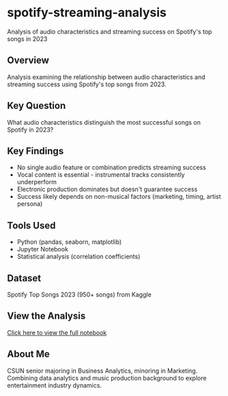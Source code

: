 # spotify-streaming-analysis
Analysis of audio characteristics and streaming success on Spotify's top songs in 2023
## Overview
Analysis examining the relationship between audio characteristics and streaming success using Spotify's top songs from 2023.

## Key Question
What audio characteristics distinguish the most successful songs on Spotify in 2023?

## Key Findings
- No single audio feature or combination predicts streaming success
- Vocal content is essential - instrumental tracks consistently underperform
- Electronic production dominates but doesn't guarantee success
- Success likely depends on non-musical factors (marketing, timing, artist persona)

## Tools Used
- Python (pandas, seaborn, matplotlib)
- Jupyter Notebook
- Statistical analysis (correlation coefficients)

## Dataset
Spotify Top Songs 2023 (950+ songs) from Kaggle

## View the Analysis
[Click here to view the full notebook](Spotify_2023_Streaming_Analysis%20(1).ipynb)

## About Me
CSUN senior majoring in Business Analytics, minoring in Marketing. Combining data analytics and music production background to explore entertainment industry dynamics.
